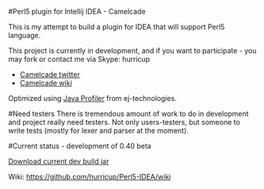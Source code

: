 #Perl5 plugin for Intellij IDEA - Camelcade

This is my attempt to build a plugin for IDEA that will support Perl5 language.

This project is currently in development, and if you want to participate - you may fork or contact me via Skype: hurricup

* [Camelcade twitter](https://twitter.com/CamelcadeIDE)
* [Camelcade wiki](https://github.com/hurricup/Perl5-IDEA/wiki)

Optimized using [Java Profiler](http://www.ej-technologies.com/products/jprofiler/overview.html) from ej-technologies. 

#Need testers
There is tremendous amount of work to do in development and project really need testers. Not only users-testers, but someone
to write tests (mostly for lexer and parser at the moment).

#Current status - development of 0.40 beta

[Download current dev build jar](http://evstigneev.com/camelcade.jar)


Wiki: https://github.com/hurricup/Perl5-IDEA/wiki
